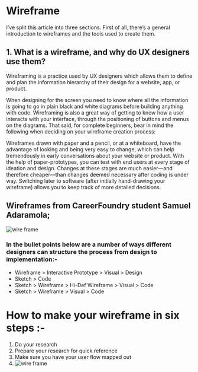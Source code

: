 # Wireframe
I’ve split this article into three sections. First of all, there’s a general introduction to wireframes and the tools used to create them.

## 1. What is a wireframe, and why do UX designers use them?
Wireframing is a practice used by UX designers which allows them to define and plan the information hierarchy of their design for a website, app, or product. 

When designing for the screen you need to know where all the information is going to go in plain black and white diagrams before building anything with code. Wireframing is also a great way of getting to know how a user interacts with your interface, through the positioning of buttons and menus on the diagrams.
That said, for complete beginners, bear in mind the following when deciding on your wireframe creation process:

Wireframes drawn with paper and a pencil, or at a whiteboard, have the advantage of looking and being very easy to change, which can help tremendously in early conversations about your website or product.
With the help of paper-prototypes, you can test with end users at every stage of ideation and design. Changes at these stages are much easier—and therefore cheaper—than changes deemed necessary after coding is under way.
Switching later to software (after initially hand-drawing your wireframe) allows you to keep track of more detailed decisions.
## Wireframes from CareerFoundry student Samuel Adaramola;
![wire frame](https://d33wubrfki0l68.cloudfront.net/dbb80f2f6a5dafa25f702ad00bc429057fb59cec/52716/en/blog/uploads/versions/samuel-student-wireframe---x----972-715x---.png)
### In the bullet points below are a number of ways different designers can structure the process from design to implementation:-
- Wireframe > Interactive Prototype > Visual > Design
- Sketch > Code
- Sketch > Wireframe > Hi-Def Wireframe > Visual > Code
- Sketch > Wireframe > Visual > Code
# How to make your wireframe in six steps :- 
1. Do your research
2. Prepare your research for quick reference
3. Make sure you have your user flow mapped out 
4. ![wire frame](https://d33wubrfki0l68.cloudfront.net/d05f41832b3fcbf49c8c0efc39552b1531c13bcd/ca978/en/blog/uploads/mapping-out-a-user-flow-by-hand.jpg)